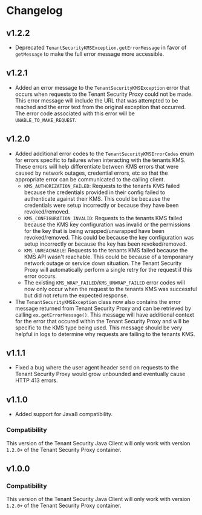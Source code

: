 # Changelog

## v1.2.2

+ Deprecated `TenantSecurityKMSException.getErrorMessage` in favor of `getMessage` to make the full error message more accessible.

## v1.2.1

+ Added an error message to the `TenantSecurityKMSException` error that occurs when requests to the Tenant Security Proxy could not be made. This error message will include the URL that was attempted to be reached and the error text from the original exception that occurred. The error code associated with this error will be `UNABLE_TO_MAKE_REQUEST`.

## v1.2.0

+ Added additional error codes to the `TenantSecurityKMSErrorCodes` enum for errors specific to failures when interacting with the tenants KMS. These errors will help differentiate between KMS errors that were caused by network outages, credential errors, etc so that the appropriate error can be communicated to the calling client.
  + `KMS_AUTHORIZATION_FAILED`: Requests to the tenants KMS failed because the credentials provided in their config failed to authenticate against their KMS. This could be because the credentials were setup incorrectly or because they have been revoked/removed.
  + `KMS_CONFIGURATION_INVALID`: Requests to the tenants KMS failed because the KMS key configuration was invalid or the permissions for the key that is being wrapped/unwrapped have been revoked/removed. This could be because the key configuration was setup incorrectly or because the key has been revoked/removed.
  + `KMS_UNREACHABLE`: Requests to the tenants KMS failed because the KMS API wasn't reachable. This could be because of a temporarary network outage or service down situation. The Tenant Security Proxy will automatically perform a single retry for the request if this error occurs.
  + The existing `KMS_WRAP_FAILED`/`KMS_UNWRAP_FAILED` error codes will now only occur when the request to the tenants KMS was successful but did not return the expected response.
+ The `TenantSecurityKMSException` class now also contains the error message returned from Tenant Security Proxy and can be retrieved by calling `ex.getErrorMessage()`. This message will have additional context for the error that occured within the Tenant Security Proxy and will be specific to the KMS type being used. This message should be very helpful in logs to determine why requests are failing to the tenants KMS.

## v1.1.1

+ Fixed a bug where the user agent header send on requests to the Tenant Security Proxy would grow unbounded and eventually cause HTTP 413 errors.

## v1.1.0

+ Added support for Java8 compatibility.

### Compatibility

This version of the Tenant Security Java Client will only work with version `1.2.0+` of the Tenant Security Proxy container.

## v1.0.0

### Compatibility

This version of the Tenant Security Java Client will only work with version `1.2.0+` of the Tenant Security Proxy container.


